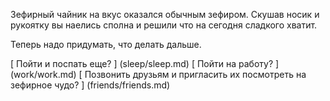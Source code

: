 Зефирный чайник на вкус оказался обычным зефиром. 
Скушав носик и рукоятку вы наелись сполна и 
решили что на сегодня сладкого хватит.

Теперь надо придумать, что делать дальше.

[ Пойти и поспать еще? ] (sleep/sleep.md)
[ Пойти на работу? ] (work/work.md)
[ Позвонить друзьям и пригласить их посмотреть на зефирное чудо? ] (friends/friends.md)
